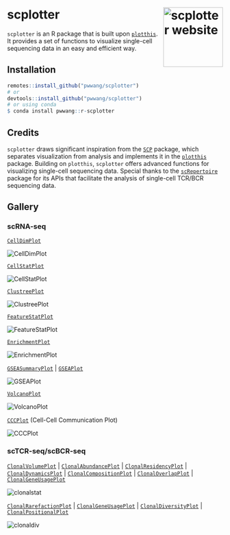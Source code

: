 # scplotter <a href="https://pwwang.github.io/scplotter/"><img src="man/figures/logo.png" align="right" height="139" alt="scplotter website" /></a>

`scplotter` is an R package that is built upon [`plotthis`][1]. It provides a set of functions to visualize single-cell sequencing data in an easy and efficient way.

## Installation

```r
remotes::install_github("pwwang/scplotter")
# or
devtools::install_github("pwwang/scplotter")
# or using conda
$ conda install pwwang::r-scplotter
```

## Credits

`scplotter` draws significant inspiration from the [`SCP`][2] package, which separates visualization from analysis and implements it in the [`plotthis`][1] package. Building on `plotthis`, `scplotter` offers advanced functions for visualizing single-cell sequencing data. Special thanks to the [`scRepertoire`][21] package for its APIs that facilitate the analysis of single-cell TCR/BCR sequencing data.

## Gallery

### scRNA-seq

[`CellDimPlot`][3]

![CellDimPlot](./man/figures/celldimplot.png)

[`CellStatPlot`][4]

![CellStatPlot](./man/figures/cellstatplot.png)

[`ClustreePlot`][5]

![ClustreePlot](./man/figures/clustreeplot.png)

[`FeatureStatPlot`][6]

![FeatureStatPlot](./man/figures/featurestatplot.png)

[`EnrichmentPlot`][7]

![EnrichmentPlot](./man/figures/enrichmentplot.png)

[`GSEASummaryPlot`][8] | [`GSEAPlot`][8]

![GSEAPlot](./man/figures/gseaplot.png)

[`VolcanoPlot`][9]

![VolcanoPlot](./man/figures/volcanoplot.png)

[`CCCPlot`][10] (Cell-Cell Communication Plot)

![CCCPlot](./man/figures/cccplot.png)

### scTCR-seq/scBCR-seq

[`ClonalVolumePlot`][11] | [`ClonalAbundancePlot`][12] | [`ClonalResidencyPlot`][13] | [`ClonalDynamicsPlot`][22] | [`ClonalCompositionPlot`][14] | [`ClonalOverlapPlot`][15] | [`ClonalGeneUsagePlot`][16]

![clonalstat](./man/figures/clonalstat.png)

[`ClonalRarefactionPlot`][17] | [`ClonalGeneUsagePlot`][18] | [`ClonalDiversityPlot`][19] | [`ClonalPositionalPlot`][20]

![clonaldiv](./man/figures/clonaldiv.png)

[1]: https://github.com/pwwang/plotthis
[2]: https://zhanghao-njmu.github.io/SCP/index.html
[3]: https://pwwang.github.io/scplotter/reference/CellDimPlot.html
[4]: https://pwwang.github.io/scplotter/reference/CellStatPlot.html
[5]: https://pwwang.github.io/scplotter/reference/ClustreePlot.html
[6]: https://pwwang.github.io/scplotter/reference/FeatureStatPlot.html
[7]: https://pwwang.github.io/scplotter/reference/EnrichmentPlot.html
[8]: https://pwwang.github.io/plotthis/reference/gsea.html
[9]: https://pwwang.github.io/plotthis/reference/VolcanoPlot.html
[10]: https://pwwang.github.io/scplotter/reference/CCCPlot.html
[11]: https://pwwang.github.io/scplotter/reference/ClonalVolumePlot.html
[12]: https://pwwang.github.io/scplotter/reference/ClonalAbundancePlot.html
[13]: https://pwwang.github.io/scplotter/reference/ClonalResidencyPlot.html
[14]: https://pwwang.github.io/scplotter/reference/ClonalCompositionPlot.html
[15]: https://pwwang.github.io/scplotter/reference/ClonalOverlapPlot.html
[16]: https://pwwang.github.io/scplotter/reference/ClonalGeneUsagePlot.html
[17]: https://pwwang.github.io/scplotter/reference/ClonalRarefactionPlot.html
[18]: https://pwwang.github.io/scplotter/reference/ClonalGeneUsagePlot.html
[19]: https://pwwang.github.io/scplotter/reference/ClonalDiversityPlot.html
[20]: https://pwwang.github.io/scplotter/reference/ClonalPositionalPlot.html
[21]: https://github.com/ncborcherding/scRepertoire
[22]: https://pwwang.github.io/scplotter/reference/ClonalDynamicsPlot.html
